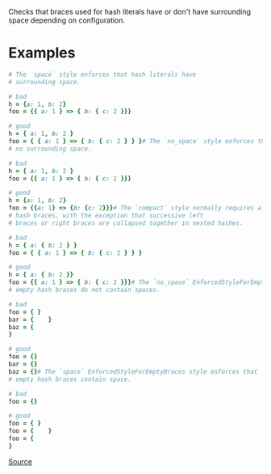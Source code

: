
Checks that braces used for hash literals have or don't have
surrounding space depending on configuration.

# Examples

```ruby
# The `space` style enforces that hash literals have
# surrounding space.

# bad
h = {a: 1, b: 2}
foo = {{ a: 1 } => { b: { c: 2 }}}

# good
h = { a: 1, b: 2 }
foo = { { a: 1 } => { b: { c: 2 } } }# The `no_space` style enforces that hash literals have
# no surrounding space.

# bad
h = { a: 1, b: 2 }
foo = {{ a: 1 } => { b: { c: 2 }}}

# good
h = {a: 1, b: 2}
foo = {{a: 1} => {b: {c: 2}}}# The `compact` style normally requires a space inside
# hash braces, with the exception that successive left
# braces or right braces are collapsed together in nested hashes.

# bad
h = { a: { b: 2 } }
foo = { { a: 1 } => { b: { c: 2 } } }

# good
h = { a: { b: 2 }}
foo = {{ a: 1 } => { b: { c: 2 }}}# The `no_space` EnforcedStyleForEmptyBraces style enforces that
# empty hash braces do not contain spaces.

# bad
foo = { }
bar = {    }
baz = {
}

# good
foo = {}
bar = {}
baz = {}# The `space` EnforcedStyleForEmptyBraces style enforces that
# empty hash braces contain space.

# bad
foo = {}

# good
foo = { }
foo = {    }
foo = {
}
```

[Source](http://www.rubydoc.info/gems/rubocop/RuboCop/Cop/Layout/SpaceInsideHashLiteralBraces)